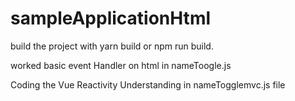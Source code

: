 # sampleApplicationHtml

build the project with yarn build or npm run build.

worked basic event Handler on html in nameToogle.js

Coding the Vue Reactivity Understanding in nameTogglemvc.js file
